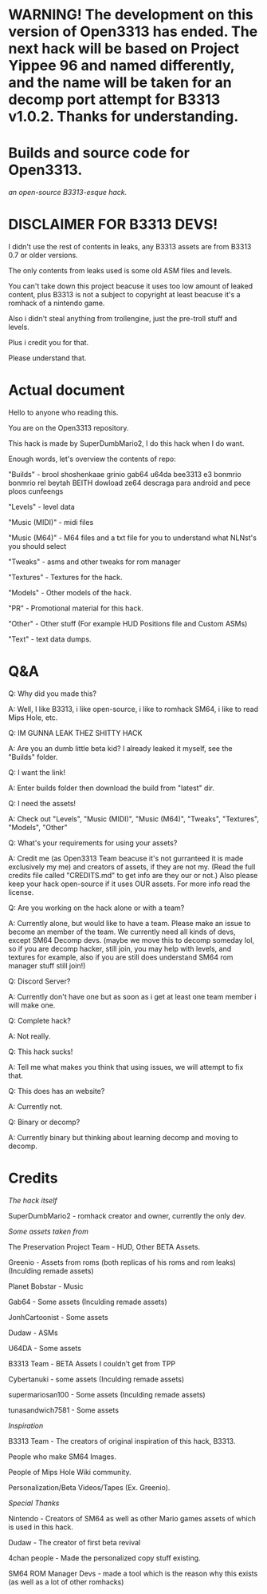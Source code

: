 # WARNING! The development on this version of Open3313 has ended. The next hack will be based on Project Yippee 96 and named differently, and the name will be taken for an decomp port attempt for B3313 v1.0.2. Thanks for understanding.

# Builds and source code for Open3313.

*an open-source B3313-esque hack.*

# DISCLAIMER FOR B3313 DEVS!

I didn't use the rest of contents in leaks, any B3313 assets are from B3313 0.7 or older versions.

The only contents from leaks used is some old ASM files and levels.

You can't take down this project beacuse it uses too low amount of leaked content, plus B3313 is not a subject to copyright at least beacuse it's a romhack of a nintendo game. 

Also i didn't steal anything from trollengine, just the pre-troll stuff and levels.

Plus i credit you for that.

Please understand that.

# Actual document




Hello to anyone who reading this.

You are on the Open3313 repository.

This hack is made by SuperDumbMario2, I do this hack when I do want.

Enough words, let's overview the contents of repo:

"Builds" - brool shoshenkaae grinio gab64 u64da bee3313 e3 bonmrio bonmrio rel beytah BEITH dowload ze64 descraga para android and pece ploos cunfeengs

"Levels" - level data

"Music (MIDI)" - midi files

"Music (M64)" - M64 files and a txt file for you to understand what NLNst's you should select

"Tweaks" - asms and other tweaks for rom manager

"Textures" - Textures for the hack.

"Models" - Other models of the hack.

"PR" - Promotional material for this hack.

"Other" - Other stuff (For example HUD Positions file and Custom ASMs)

"Text" - text data dumps.

# Q&A

Q: Why did you made this?

A: Well, I like B3313, i like open-source, i like to romhack SM64, i like to read Mips Hole, etc.

Q: IM GUNNA LEAK THEZ SHITTY HACK

A: Are you an dumb little beta kid? I already leaked it myself, see the "Builds" folder.

Q: I want the link!

A: Enter builds folder then download the build from "latest" dir.

Q: I need the assets!

A: Check out "Levels", "Music (MIDI)", "Music (M64)", "Tweaks", "Textures", "Models", "Other"

Q: What's your requirements for using your assets?

A: Credit me (as Open3313 Team beacuse it's not gurranteed it is made exclusively my me) and creators of assets, if they are not my. (Read the full credits file called "CREDITS.md" to get info are they our or not.) Also please keep your hack open-source if it uses OUR assets. For more info read the license.

Q: Are you working on the hack alone or with a team?

A: Currently alone, but would like to have a team. Please make an issue to become an member of the team. We currently need all kinds of devs, except SM64 Decomp devs. (maybe we move this to decomp someday lol, so if you are decomp hacker, still join, you may help with levels, and textures for example, also if you are still does understand SM64 rom manager stuff still join!)

Q: Discord Server?

A: Currently don't have one but as soon as i get at least one team member i will make one.

Q: Complete hack?

A: Not really.

Q: This hack sucks!

A: Tell me what makes you think that using issues, we will attempt to fix that.

Q: This does has an website?

A: Currently not.

Q: Binary or decomp?

A: Currently binary but thinking about learning decomp and moving to decomp.

# Credits

*The hack itself*

SuperDumbMario2 - romhack creator and owner, currently the only dev.

*Some assets taken from*

The Preservation Project Team - HUD, Other BETA Assets.

Greenio - Assets from roms (both replicas of his roms and rom leaks) (Inculding remade assets)

Planet Bobstar - Music

Gab64 - Some assets (Inculding remade assets)

JonhCartoonist - Some assets

Dudaw - ASMs

U64DA - Some assets

B3313 Team - BETA Assets I couldn't get from TPP

Cybertanuki - some assets (Inculding remade assets)

supermariosan100 - Some assets (Inculding remade assets)

tunasandwich7581 - Some assets

*Inspiration*

B3313 Team - The creators of original inspiration of this hack, B3313.

People who make SM64 Images.

People of Mips Hole Wiki community.

Personalization/Beta Videos/Tapes (Ex. Greenio).

*Special Thanks*

Nintendo - Creators of SM64 as well as other Mario games assets of which is used in this hack.

Dudaw - The creator of first beta revival

4chan people - Made the personalized copy stuff existing.

SM64 ROM Manager Devs - made a tool which is the reason why this exists (as well as a lot of other romhacks)

